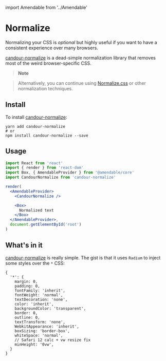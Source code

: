 import Amendable from '../Amendable'

# Normalize

Normalizing your CSS is *optional* but highly useful if you want to have
a consistent experience over many browsers.

[candour-normalize](https://github.com/candourpro/normalize) is a dead-simple
normalization library that removes most of the weird browser-specific CSS.

> **Note**

> Alternatively, you can continue using [Normalize.css](https://necolas.github.io/normalize.css/)
or other normalization techniques.

## Install

To install [candour-normalize](https://github.com/candourpro/normalize):
```
yarn add candour-normalize
# or
npm install candour-normalize --save
```

## Usage

```jsx sandbox
import React from 'react'
import { render } from 'react-dom'
import Box, { AmendableProvider } from '@amendable/core'
import CandourNormalize from 'candour-normalize'

render(
  <AmendableProvider>
    <CandourNormalize />

    <Box>
      Normalized text
    </Box>
  </AmendableProvider>,
  document.getElementById('root')
)
```

## What's in it

[candour-normalize](https://github.com/candourpro/normalize) is really simple.
The gist is that it uses `Radium` to inject some styles over the `*` CSS:

```
{
  '*': {
    margin: 0,
    padding: 0,
    fontFamily: 'inherit',
    fontWeight: 'normal',
    textDecoration: 'none',
    color: 'inherit',
    backgroundColor: 'transparent',
    border: 0,
    outline: 0,
    textTransform: 'none',
    WebkitAppearance: 'inherit',
    boxSizing: 'border-box',
    whiteSpace: 'normal',
    // Safari 12 calc + vw resize fix
    minHeight: '0vw',
  }
}
```
